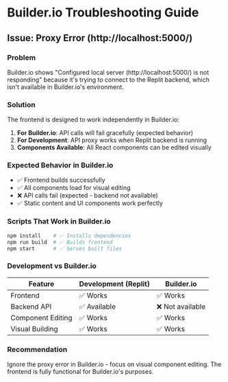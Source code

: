 # Builder.io Troubleshooting Guide

## Issue: Proxy Error (http://localhost:5000/)

### Problem
Builder.io shows "Configured local server (http://localhost:5000/) is not responding" because it's trying to connect to the Replit backend, which isn't available in Builder.io's environment.

### Solution
The frontend is designed to work independently in Builder.io:

1. **For Builder.io**: API calls will fail gracefully (expected behavior)
2. **For Development**: API proxy works when Replit backend is running
3. **Components Available**: All React components can be edited visually

### Expected Behavior in Builder.io
- ✅ Frontend builds successfully
- ✅ All components load for visual editing
- ❌ API calls fail (expected - backend not available)
- ✅ Static content and UI components work perfectly

### Scripts That Work in Builder.io
```bash
npm install    # ✅ Installs dependencies
npm run build  # ✅ Builds frontend
npm start      # ✅ Serves built files
```

### Development vs Builder.io

| Feature | Development (Replit) | Builder.io |
|---------|---------------------|------------|
| Frontend | ✅ Works | ✅ Works |
| Backend API | ✅ Available | ❌ Not available |
| Component Editing | ✅ Works | ✅ Works |
| Visual Building | ✅ Works | ✅ Works |

### Recommendation
Ignore the proxy error in Builder.io - focus on visual component editing. The frontend is fully functional for Builder.io's purposes.